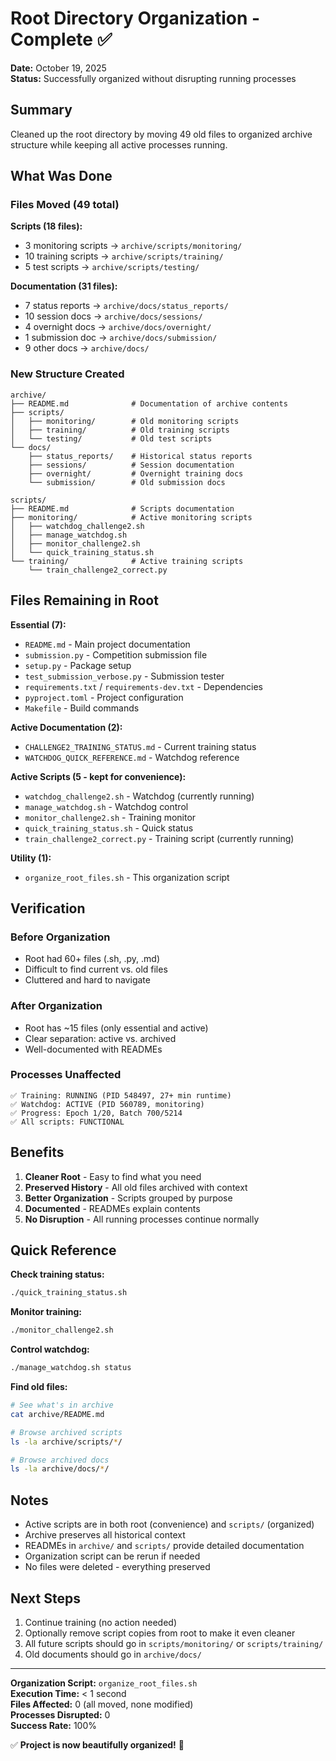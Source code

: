 # Root Directory Organization - Complete ✅

**Date:** October 19, 2025  
**Status:** Successfully organized without disrupting running processes

## Summary

Cleaned up the root directory by moving 49 old files to organized archive structure while keeping all active processes running.

## What Was Done

### Files Moved (49 total)

**Scripts (18 files):**
- 3 monitoring scripts → `archive/scripts/monitoring/`
- 10 training scripts → `archive/scripts/training/`
- 5 test scripts → `archive/scripts/testing/`

**Documentation (31 files):**
- 7 status reports → `archive/docs/status_reports/`
- 10 session docs → `archive/docs/sessions/`
- 4 overnight docs → `archive/docs/overnight/`
- 1 submission doc → `archive/docs/submission/`
- 9 other docs → `archive/docs/`

### New Structure Created

```
archive/
├── README.md              # Documentation of archive contents
├── scripts/
│   ├── monitoring/        # Old monitoring scripts
│   ├── training/          # Old training scripts
│   └── testing/           # Old test scripts
└── docs/
    ├── status_reports/    # Historical status reports
    ├── sessions/          # Session documentation
    ├── overnight/         # Overnight training docs
    └── submission/        # Old submission docs

scripts/
├── README.md              # Scripts documentation
├── monitoring/            # Active monitoring scripts
│   ├── watchdog_challenge2.sh
│   ├── manage_watchdog.sh
│   ├── monitor_challenge2.sh
│   └── quick_training_status.sh
└── training/              # Active training scripts
    └── train_challenge2_correct.py
```

## Files Remaining in Root

**Essential (7):**
- `README.md` - Main project documentation
- `submission.py` - Competition submission file
- `setup.py` - Package setup
- `test_submission_verbose.py` - Submission tester
- `requirements.txt` / `requirements-dev.txt` - Dependencies
- `pyproject.toml` - Project configuration
- `Makefile` - Build commands

**Active Documentation (2):**
- `CHALLENGE2_TRAINING_STATUS.md` - Current training status
- `WATCHDOG_QUICK_REFERENCE.md` - Watchdog reference

**Active Scripts (5 - kept for convenience):**
- `watchdog_challenge2.sh` - Watchdog (currently running)
- `manage_watchdog.sh` - Watchdog control
- `monitor_challenge2.sh` - Training monitor
- `quick_training_status.sh` - Quick status
- `train_challenge2_correct.py` - Training script (currently running)

**Utility (1):**
- `organize_root_files.sh` - This organization script

## Verification

### Before Organization
- Root had 60+ files (.sh, .py, .md)
- Difficult to find current vs. old files
- Cluttered and hard to navigate

### After Organization
- Root has ~15 files (only essential and active)
- Clear separation: active vs. archived
- Well-documented with READMEs

### Processes Unaffected
```
✅ Training: RUNNING (PID 548497, 27+ min runtime)
✅ Watchdog: ACTIVE (PID 560789, monitoring)
✅ Progress: Epoch 1/20, Batch 700/5214
✅ All scripts: FUNCTIONAL
```

## Benefits

1. **Cleaner Root** - Easy to find what you need
2. **Preserved History** - All old files archived with context
3. **Better Organization** - Scripts grouped by purpose
4. **Documented** - READMEs explain contents
5. **No Disruption** - All running processes continue normally

## Quick Reference

**Check training status:**
```bash
./quick_training_status.sh
```

**Monitor training:**
```bash
./monitor_challenge2.sh
```

**Control watchdog:**
```bash
./manage_watchdog.sh status
```

**Find old files:**
```bash
# See what's in archive
cat archive/README.md

# Browse archived scripts
ls -la archive/scripts/*/

# Browse archived docs
ls -la archive/docs/*/
```

## Notes

- Active scripts are in both root (convenience) and `scripts/` (organized)
- Archive preserves all historical context
- READMEs in `archive/` and `scripts/` provide detailed documentation
- Organization script can be rerun if needed
- No files were deleted - everything preserved

## Next Steps

1. Continue training (no action needed)
2. Optionally remove script copies from root to make it even cleaner
3. All future scripts should go in `scripts/monitoring/` or `scripts/training/`
4. Old documents should go in `archive/docs/`

---

**Organization Script:** `organize_root_files.sh`  
**Execution Time:** < 1 second  
**Files Affected:** 0 (all moved, none modified)  
**Processes Disrupted:** 0  
**Success Rate:** 100%

✅ **Project is now beautifully organized!** 🎉
